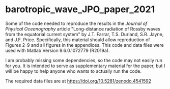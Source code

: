 # barotropic_wave_JPO_paper_2021
Some of the code needed to reproduce the results in the _Journal of Physical Oceanography_ article "Long-distance radiation of Rossby waves from the equatorial current system" by J.T. Farrar, T.S. Durland, S.R. Jayne, and J.F. Price.  Specifically, this material should allow reproduction of Figures 2-9 and all figures in the appendices.  This code and data files were used with Matlab Version 9.6.0.1072779 (R2019a).

I am probably missing some dependencies, so the code may not easily run for you.  It is intended to serve as supplementary material for the paper, but I will be happy to help anyone who wants to actually run the code.

The required data files are at https://doi.org/10.5281/zenodo.4541592
